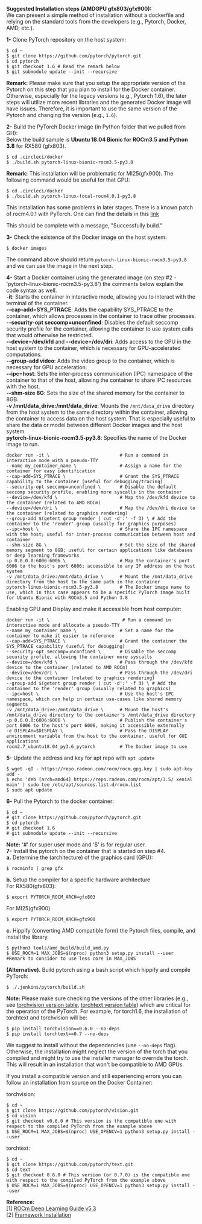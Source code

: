 **Suggested Installation steps (AMDGPU gfx803/gfx900):**  
We can present a simple method of installation without a dockerfile and relying on the standard tools from the developers (e.g., Pytorch, Docker, AMD, etc.).  

**1-** Clone PyTorch repository on the host system:  
```
$ cd ~  
$ git clone https://github.com/pytorch/pytorch.git  
$ cd pytorch  
$ git checkout 1.6 # Read the remark below
$ git submodule update --init --recursive
```
__Remark:__ Please make sure that you setup the appropriate version of the Pytorch on this step that you plan to install for the Docker container. Otherwise, especially for the legacy versions (e.g., Pytorch 1.6), the later steps will utilize more recent libraries and the generated Docker image will have issues. Therefore, it is important to use the same version of the Pytorch and changing the version (e.g., `1.6`). 


**2-** Build the PyTorch Docker image (in Python folder that we pulled from GH):  
Below the build sample is __Ubuntu 18.04 Bionic for ROCm3.5 and Python 3.8__ for RX580 (gfx803).  
```
$ cd .circleci/docker
$ ./build.sh pytorch-linux-bionic-rocm3.5-py3.8
```
__Remark:__ This installation will be problematic for MI25(gfx900). The following command would be useful for that GPU:
```
$ cd .circleci/docker
$ ./build.sh pytorch-linux-focal-rocm4.0.1-py3.8
```
This installation has some problems in later stages. There is a known patch of rocm4.0.1 with PyTorch. One can find the details in this [link](https://github.com/pytorch/pytorch/commit/51526332583ceaebdeef697322a9a8b2b20427f3)

This should be complete with a message, "Successfully build."  

**3-** Check the existence of the Docker image on the host system:  
```
$ docker images
```
The command above should return `pytorch-linux-bionic-rocm3.5-py3.8` and we can use the image in the next step.

**4-** Start a Docker container using the generated image (on step #2 - 'pytorch-linux-bionic-rocm3.5-py3.8') the comments below explain the code syntax as well.  
**-it**: Starts the container in interactive mode, allowing you to interact with the terminal of the container.  
**--cap-add=SYS_PTRACE**: Adds the capability SYS_PTRACE to the container, which allows processes in the container to trace other processes.  
**--security-opt seccomp=unconfined**: Disables the default seccomp security profile for the container, allowing the container to use system calls that would otherwise be restricted.  
**--device=/dev/kfd** and **--device=/dev/dri**: Adds access to the GPU in the host system to the container, which is necessary for GPU-accelerated computations.  
**--group-add video**: Adds the video group to the container, which is necessary for GPU acceleration.  
**--ipc=host**: Sets the inter-process communication (IPC) namespace of the container to that of the host, allowing the container to share IPC resources with the host.  
**--shm-size 8G**: Sets the size of the shared memory for the container to 8GB.  
**-v /mnt/data_drive:/mnt/data_drive**: Mounts the `/mnt/data_drive` directory from the host system to the same directory within the container, allowing the container to access data on the host system. That is especially useful to share the data or model between different Docker images and the host system.  
**pytorch-linux-bionic-rocm3.5-py3.8**: Specifies the name of the Docker image to run.  

```
docker run -it \                          # Run a command in interactive mode with a pseudo-TTY 
--name my_container_name \                # Assign a name for the container for easy identification
--cap-add=SYS_PTRACE \                    # Grant the SYS_PTRACE capability to the container (useful for debugging/tracing)
--security-opt seccomp=unconfined \       # Disable the default seccomp security profile, enabling more syscalls in the container
--device=/dev/kfd \                       # Map the /dev/kfd device to the container (related to AMD ROCm)
--device=/dev/dri \                       # Map the /dev/dri device to the container (related to graphics rendering)
--group-add $(getent group render | cut -d':' -f 3) \ # Add the container to the 'render' group (usually for graphics purposes)
--ipc=host \                              # Share the IPC namespace with the host; useful for inter-process communication between host and container
--shm-size 8G \                           # Set the size of the shared memory segment to 8GB; useful for certain applications like databases or deep learning frameworks
-p 0.0.0.0:6006:6006 \                    # Map the container's port 6006 to the host's port 6006; accessible to any IP address on the host system
-v /mnt/data_drive:/mnt/data_drive \      # Mount the /mnt/data_drive directory from the host to the same path in the container
pytorch-linux-bionic-rocm3.5-py3.8        # The Docker image name to use, which in this case appears to be a specific PyTorch image built for Ubuntu Bionic with ROCm3.5 and Python 3.8
```
Enabling GPU and Display and make it accessible from host computer:  
```
docker run -it \                           # Run a command in interactive mode and allocate a pseudo-TTY 
--name my_container_name \                # Set a name for the container to make it easier to reference
--cap-add=SYS_PTRACE \                    # Grant the container the SYS_PTRACE capability (useful for debugging)
--security-opt seccomp=unconfined \       # Disable the seccomp security profile, allowing the container more syscalls
--device=/dev/kfd \                       # Pass through the /dev/kfd device to the container (related to AMD ROCm)
--device=/dev/dri \                       # Pass through the /dev/dri device to the container (related to graphics rendering)
--group-add $(getent group render | cut -d':' -f 3) \ # Add the container to the 'render' group (usually related to graphics)
--ipc=host \                              # Use the host's IPC namespace, which can help in certain use-cases like shared memory segments
-v /mnt/data_drive:/mnt/data_drive \      # Mount the host's /mnt/data_drive directory to the container's /mnt/data_drive directory
-p 0.0.0.0:6006:6006 \                    # Publish the container's port 6006 to the host's port 6006, making it accessible externally
-e DISPLAY=$DISPLAY \                     # Pass the DISPLAY environment variable from the host to the container, useful for GUI applications
rocm2.7_ubuntu18.04_py3.6_pytorch         # The Docker image to use
```

**5-** Update the address and key for apt repo with `apt update`
```
$ wget -qO - https://repo.radeon.com/rocm/rocm.gpg.key | sudo apt-key add -
$ echo 'deb [arch=amd64] https://repo.radeon.com/rocm/apt/3.5/ xenial main' | sudo tee /etc/apt/sources.list.d/rocm.list
$ sudo apt update
```

**6-** Pull the Pytorch to the docker container:
```
$ cd ~  
# git clone https://github.com/pytorch/pytorch.git  
$ cd pytorch  
# git checkout 1.6
# git submodule update --init --recursive
```
__Note:__ '#' for super user mode and '$' is for regular user.  
**7-** Install the pytorch on the container that is started on step #4.  
**a.** Determine the <uarch> (architecture) of the graphics card (GPU):
```
$ rocminfo | grep gfx
```

**b.** Setup the compiler for a specific hardware architecture  
For RX580(gfx803):
```
$ export PYTORCH_ROCM_ARCH=gfx803
```
For MI25(gfx900)  
```
$ export PYTORCH_ROCM_ARCH=gfx900
```

**c.**  Hippify (converting AMD compatible form) the Pytorch files, compile, and install the library.
```
$ python3 tools/amd_build/build_amd.py
$ USE_ROCM=1 MAX_JOBS=$(nproc) python3 setup.py install --user  #Remark to consider to use less core in MAX_JOBS
```

**(Alternative).** Build pytorch using a bash script which hippify and compile PyTorch:  
```
$ ./.jenkins/pytorch/build.sh
```

__Note:__ Please make sure checking the versions of the other libraries (e.g., see [torchvision version table](https://pypi.org/project/torchvision/), [torchtext version table](https://pypi.org/project/torchtext/)) which are critical for the operation of the PyTorch. For example, for torch1.6, the installation of torchtext and torchvision will be:  

```
$ pip install torchvision==0.6.0 --no-deps
$ pip install torchtext==0.7 --no-deps
```

We suggest to install without the dependencies (use `--no-deps` flag). Otherwise, the installation might neglect the version of the torch that you compiled and might try to use the installer manager to override the torch. This will result in an installation that won't be compatible to AMD GPUs.

If you install a compatible version and still experiencing errors you can follow an installation from source on the Docker Container:  

torchvision:
```
$ cd ~
$ git clone https://github.com/pytorch/vision.git
$ cd vision
$ git checkout v0.6.0 # This version is the compatible one with respect to the compiled PyTorch from the example above
$ USE_ROCM=1 MAX_JOBS=$(nproc) USE_OPENCV=1 python3 setup.py install --user
```

torchtext:
```
$ cd ~
$ git clone https://github.com/pytorch/text.git
$ cd text
$ git checkout 0.6.0 # This version (or 0.7.0) is the compatible one with respect to the compiled PyTorch from the example above
$ USE_ROCM=1 MAX_JOBS=$(nproc) USE_OPENCV=1 python3 setup.py install --user
```

**Reference:**  
[1] [ROCm Deep Learning Guide v5.3](https://hub.docker.com/r/rocm/pytorch)  
[2] [Framework Installation](https://docs.amd.com/bundle/ROCm-Deep-Learning-Guide-v5.3/page/Frameworks_Installation.html)
